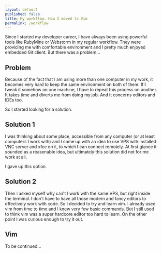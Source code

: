 ```yaml
---
layout: default
published: false
title: My workflow. How I moved to Vim
permalink: /workflow
---
```


Since I started my developer career, I have always been using powerful tools
like RubyMine or Webstorm in my regular workflow.  They were providing me with
comfortable environment and I pretty much enjoyed embedded Git client. But there was
a problem...

## Problem

Because of the fact that I am using more than one computer in my work, it
becomes very hard to keep the same environment on both of them.  If I tweak it
somehow on one machine, I have to repeat this process on another. It takes time
and diverts me from doing my job.  And it concerns editors and IDEs too.

So I started looking for a solution.

## Solution 1

I was thinking about some place, accessible from any computer (or at least
computers I work with) and I came up with an idea to use VPS with installed VNC
server and xfce on it, to which I can connect remotely. At first glance it
sounded as a reasonable idea, but ultimately this solution did not for me work at all.

I gave up this option.

## Solution 2

Then I asked myself why can't I work with the same VPS, but right inside the
terminal. I don't have to have all those modern and fancy editors to effectively
work with code. So I decided to try and learn vim. I already used vim from time
to time and I knew very few basic commands. But I still used to think vim was a
super hardcore editor too hard to learn. On the other point I was curious enough
to try it out.

## Vim

To be continued...
